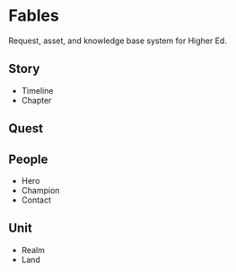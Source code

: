 # Fables
Request, asset, and knowledge base system for Higher Ed. 

## Story
  - Timeline
  - Chapter

## Quest

## People
  - Hero 
  - Champion 
  - Contact

## Unit
  - Realm
  - Land
